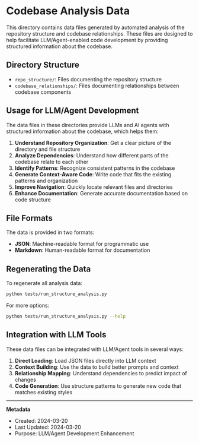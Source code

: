 # Codebase Analysis Data

This directory contains data files generated by automated analysis of the repository structure and codebase relationships. These files are designed to help facilitate LLM/Agent-enabled code development by providing structured information about the codebase.

## Directory Structure

- `repo_structure/`: Files documenting the repository structure
- `codebase_relationships/`: Files documenting relationships between codebase components

## Usage for LLM/Agent Development

The data files in these directories provide LLMs and AI agents with structured information about the codebase, which helps them:

1. **Understand Repository Organization**: Get a clear picture of the directory and file structure
2. **Analyze Dependencies**: Understand how different parts of the codebase relate to each other
3. **Identify Patterns**: Recognize consistent patterns in the codebase
4. **Generate Context-Aware Code**: Write code that fits the existing patterns and organization
5. **Improve Navigation**: Quickly locate relevant files and directories
6. **Enhance Documentation**: Generate accurate documentation based on code structure

## File Formats

The data is provided in two formats:

- **JSON**: Machine-readable format for programmatic use
- **Markdown**: Human-readable format for documentation

## Regenerating the Data

To regenerate all analysis data:

```bash
python tests/run_structure_analysis.py
```

For more options:

```bash
python tests/run_structure_analysis.py --help
```

## Integration with LLM Tools

These data files can be integrated with LLM/Agent tools in several ways:

1. **Direct Loading**: Load JSON files directly into LLM context
2. **Context Building**: Use the data to build better prompts and context
3. **Relationship Mapping**: Understand dependencies to predict impact of changes
4. **Code Generation**: Use structure patterns to generate new code that matches existing styles

---

**Metadata**
- Created: 2024-03-20
- Last Updated: 2024-03-20
- Purpose: LLM/Agent Development Enhancement 
